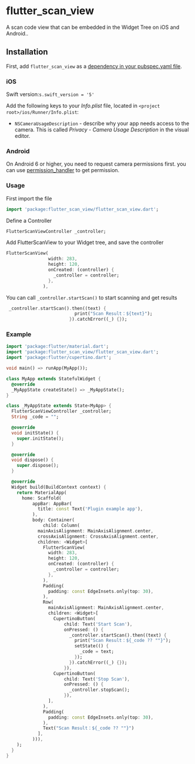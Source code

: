 # flutter_scan_view

A scan code view that can be embedded in the Widget Tree on iOS and Android..

## Installation
First, add `flutter_scan_view` as a [dependency in your pubspec.yaml file](https://flutter.io/platform-plugins/).

### iOS
Swift version:`s.swift_version = '5'`

Add the following keys to your _Info.plist_ file, located in `<project root>/ios/Runner/Info.plist`:
* `NSCameraUsageDescription` - describe why your app needs access to the camera. This is called _Privacy - Camera Usage Description_ in the visual editor.
### Android
On Android 6 or higher, you need to request camera permissions first. you can use [permission_handler](https://pub.flutter-io.cn/packages/permission_handler)  to get permission.

### Usage
First import the file
 ```dart
import 'package:flutter_scan_view/flutter_scan_view.dart';
 ```

Define a Controller
 ```dart
FlutterScanViewController _controller;
 ```

Add FlutterScanView to your Widget tree, and save the controller
```dart
FlutterScanView(
                width: 283,
                height: 120,
                onCreated: (controller) {
                  _controller = controller;
                },
              ),
```

You can call `_controller.startScan()` to start scanning and get results
```dart
 _controller.startScan().then((text) {
                          print("Scan Result：${text}");
                        }).catchError((_) {});
```

### Example

```dart
import 'package:flutter/material.dart';
import 'package:flutter_scan_view/flutter_scan_view.dart';
import 'package:flutter/cupertino.dart';

void main() => runApp(MyApp());

class MyApp extends StatefulWidget {
  @override
  _MyAppState createState() => _MyAppState();
}

class _MyAppState extends State<MyApp> {
  FlutterScanViewController _controller;
  String _code = "";

  @override
  void initState() {
    super.initState();
  }

  @override
  void dispose() {
    super.dispose();
  }

  @override
  Widget build(BuildContext context) {
    return MaterialApp(
      home: Scaffold(
          appBar: AppBar(
            title: const Text('Plugin example app'),
          ),
          body: Container(
              child: Column(
            mainAxisAlignment: MainAxisAlignment.center,
            crossAxisAlignment: CrossAxisAlignment.center,
            children: <Widget>[
              FlutterScanView(
                width: 283,
                height: 120,
                onCreated: (controller) {
                  _controller = controller;
                },
              ),
              Padding(
                padding: const EdgeInsets.only(top: 30),
              ),
              Row(
                mainAxisAlignment: MainAxisAlignment.center,
                children: <Widget>[
                  CupertinoButton(
                      child: Text('Start Scan'),
                      onPressed: () {
                        _controller.startScan().then((text) {
                          print("Scan Result：${_code ?? ""}");
                          setState(() {
                            _code = text;
                          });
                        }).catchError((_) {});
                      }),
                  CupertinoButton(
                      child: Text('Stop Scan'),
                      onPressed: () {
                        _controller.stopScan();
                      }),
                ],
              ),
              Padding(
                padding: const EdgeInsets.only(top: 30),
              ),
              Text("Scan Result：${_code ?? ""}")
            ],
          ))),
    );
  }
}

```